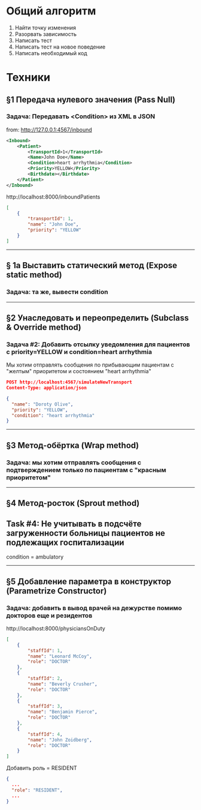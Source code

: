 # Общий алгоритм

1. Найти точку изменения
2. Разорвать зависимость
3. Написать тест
4. Написать тест на новое поведение
5. Написать необходимый код

# Техники

## §1 Передача нулевого значения (Pass Null)

### Задача: Передавать &lt;Condition> из XML в JSON

from: http://127.0.0.1:4567/inbound

```xml
<Inbound>
	<Patient>
		<TransportId>1</TransportId>
		<Name>John Doe</Name>
		<Condition>heart arrhythmia</Condition>
		<Priority>YELLOW</Priority>
		<Birthdate></Birthdate>
	</Patient>
</Inbound>
```

http://localhost:8000/inboundPatients

```JSON
[
    {
        "transportId": 1,
        "name": "John Doe",
        "priority": "YELLOW"
    }
]
```
---

## § 1a Выставить статический метод (Expose static method)
### Задача: та же, вывести condition

--- 

## §2 Унаследовать и переопределить (Subclass & Override method)

### Задача #2: Добавить отсылку уведомления для пациентов с priority=YELLOW и condition=heart arrhythmia 

Мы хотим отправлять сообщения по прибывающим пациентам с "желтым" приоритетом и состоянием "heart arrhythmia"

```JSON
POST http://localhost:4567/simulateNewTransport
Content-Type: application/json

{
  "name": "Doroty Olive",
  "priority": "YELLOW",
  "condition": "heart arrhythmia"
}
```
---
## §3 Метод-обёртка (Wrap method)

### Задача: мы хотим отправлять сообщения с подтверждением только по пациентам с "красным приоритетом"

---

## §4 Метод-росток (Sprout method)
## Task #4: Не учитывать в подсчёте загруженности больницы пациентов не подлежащих госпитализации

condition = ambulatory   

---

## §5 Добавление параметра в конструктор (Parametrize Constructor)
### Задача: добавить в вывод врачей на дежурстве помимо докторов еще и резидентов  

http://localhost:8000/physiciansOnDuty

```JSON
[
    {
        "staffId": 1,
        "name": "Leonard McCoy",
        "role": "DOCTOR"
    },
    {
        "staffId": 2,
        "name": "Beverly Crusher",
        "role": "DOCTOR"
    },
    {
        "staffId": 3,
        "name": "Benjamin Pierce",
        "role": "DOCTOR"
    },
    {
        "staffId": 4,
        "name": "John Zoidberg",
        "role": "DOCTOR"
    }
]
```
Добавить роль = RESIDENT
```JSON
{
  ...
  "role": "RESIDENT",
  ...
}
```


